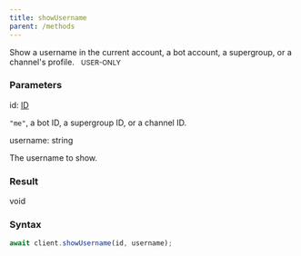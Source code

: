```yaml
---
title: showUsername
parent: /methods
---
```


Show a username in the current account, a bot account, a supergroup, or a channel's profile.<span class="select-none"> <span class="inline-flex w-fit items-center" style="font-size:12px;white-space:nowrap;word-break:keep-all;"><span class="w-fit bg-dbt select-none text-fgt" style="padding:2px 8px;border-radius:12px;">USER-ONLY</span></span> </span>

### Parameters 

<div class="flex flex-col gap-3"><div><div class="font-mono" id="p_id" data-anchor><span class="font-bold">id</span><span class="opacity-50">:</span> <a href="/gh/types/id"  >ID</a></div><div class="pl-3"><div class="no-margin">

`"me"`, a bot ID, a supergroup ID, or a channel ID.

</div></div></div><div><div class="font-mono" id="p_username" data-anchor><span class="font-bold">username</span><span class="opacity-50">:</span> <span>string</span></div><div class="pl-3"><div class="no-margin">

The username to show.

</div></div></div></div>

### Result 

<div class="font-mono"><span>void</span></div>

### Syntax

```ts
await client.showUsername(id, username);
```



